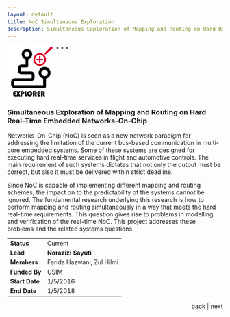 ```yaml
---
layout: default
title: NoC Simultaneous Exploration
description: Simultaneous Exploration of Mapping and Routing on Hard Real-Time Embedded Networks-On-Chip.
---
```


<img src="images/explorout.png" style="vertical-align:top" width="110">
* * *

<!--EXPLOROUT-->

### Simultaneous Exploration of Mapping and Routing on Hard Real-Time Embedded Networks-On-Chip

Networks-On-Chip (NoC) is seen as a new network paradigm for addressing the limitation of the current bus-based communication in multi-core embedded systems. Some of these systems are designed for executing hard real-time services in flight and automotive controls. The main requirement of such systems dictates that not only the output must be correct, but also it must be delivered within strict deadline. 

Since NoC is capable of implementing different mapping and routing schemes, the impact on to the predictability of the systems cannot be ignored. The fundamental research underlying this research is how to perform mapping and routing simultaneously in a way that meets the hard real-time requirements. This question gives rise to problems in modelling and verification of the real-time NoC. This project addresses these problems and the related systems questions.

| | |
| ---- | --- |
| **Status** | Current |
| **Lead** | **Norazizi Sayuti** |
| **Members** | Farida Hazwani,  Zul Hilmi |
| **Funded By** | USIM |
| **Start Date** | 1/5/2016 |
| **End Date** | 1/5/2018 |


<p style="text-align: right;">
<a href="sdse">back</a> | <a href="stegano">next</a> 
</p>